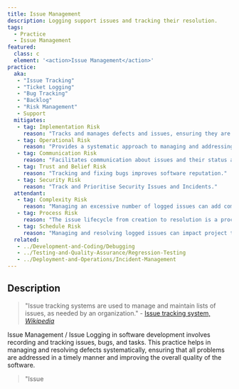 ```yaml
---
title: Issue Management
description: Logging support issues and tracking their resolution.
tags: 
  - Practice
  - Issue Management
featured: 
  class: c
  element: '<action>Issue Management</action>'
practice:
  aka: 
   - "Issue Tracking"
   - "Ticket Logging"
   - "Bug Tracking"
   - "Backlog"
   - "Risk Management"
   - Support
  mitigates:
   - tag: Implementation Risk
     reason: "Tracks and manages defects and issues, ensuring they are resolved."
   - tag: Operational Risk
     reason: "Provides a systematic approach to managing and addressing operational issues."
   - tag: Communication Risk
     reason: "Facilitates communication about issues and their status among team members."
   - tag: Trust and Belief Risk
     reason: "Tracking and fixing bugs improves software reputation."
   - tag: Security Risk
     reason: "Track and Prioritise Security Issues and Incidents."
  attendant:
   - tag: Complexity Risk
     reason: "Managing an excessive number of logged issues can add complexity."
   - tag: Process Risk
     reason: "The issue lifecycle from creation to resolution is a process, therefore a source of process risk."
   - tag: Schedule Risk
     reason: "Managing and resolving logged issues can impact project timelines."
  related:
   - ../Development-and-Coding/Debugging
   - ../Testing-and-Quality-Assurance/Regression-Testing
   - ../Deployment-and-Operations/Incident-Management
---
```


<PracticeIntro details={frontMatter} /> 

## Description

> "Issue tracking systems are used to manage and maintain lists of issues, as needed by an organization." - [Issue tracking system, _Wikipedia_](https://en.wikipedia.org/wiki/Issue_tracking_system)

Issue Management / Issue Logging in software development involves recording and tracking issues, bugs, and tasks. This practice helps in managing and resolving defects systematically, ensuring that all problems are addressed in a timely manner and improving the overall quality of the software.


> "Issue
